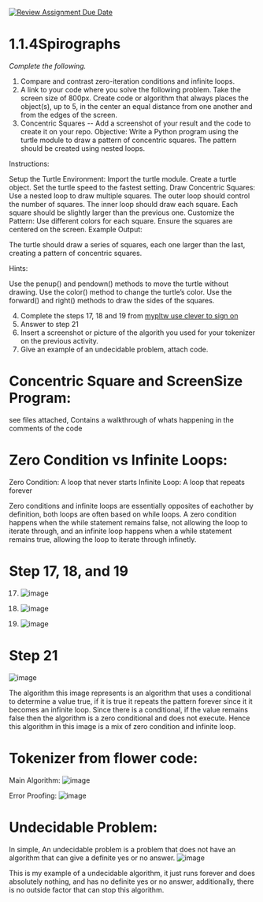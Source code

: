 [![Review Assignment Due Date](https://classroom.github.com/assets/deadline-readme-button-22041afd0340ce965d47ae6ef1cefeee28c7c493a6346c4f15d667ab976d596c.svg)](https://classroom.github.com/a/SkD24yV8)
# 1.1.4Spirographs

*Complete the following.*

1. Compare and contrast zero-iteration conditions and infinite loops.
2. A link to your code where you solve the following problem. Take the screen size of 800px. Create code or algorithm that always places the object(s), up to 5, in the center an equal distance from one another and from the edges of the screen.
3. Concentric Squares -- Add a screenshot of your result and the code to create it on your repo.
Objective: Write a Python program using the turtle module to draw a pattern of concentric squares. The pattern should be created using nested loops.

Instructions:

Setup the Turtle Environment:
Import the turtle module.
Create a turtle object.
Set the turtle speed to the fastest setting.
Draw Concentric Squares:
Use a nested loop to draw multiple squares.
The outer loop should control the number of squares.
The inner loop should draw each square.
Each square should be slightly larger than the previous one.
Customize the Pattern:
Use different colors for each square.
Ensure the squares are centered on the screen.
Example Output:

The turtle should draw a series of squares, each one larger than the last, creating a pattern of concentric squares.

Hints:

Use the penup() and pendown() methods to move the turtle without drawing.
Use the color() method to change the turtle’s color.
Use the forward() and right() methods to draw the sides of the squares.


4. Complete the steps 17, 18 and 19 from [mypltw use clever to sign on](https://pltw.read.inkling.com/a/b/5310c007377c46e28d745961310f0c2e/p/728c751a6c4145bea0ea83c5058fb9f9#44b0003a2ee14fcc9865e7bb5faec747)
5. Answer to step 21
6. Insert a screenshot or picture of the algorith you used for your tokenizer on the previous activity.
7. Give an example of an undecidable problem, attach code.


# Concentric Square and ScreenSize Program:
  see files attached, Contains a walkthrough of whats happening in the comments of the code

# Zero Condition vs Infinite Loops:

Zero Condition: A loop that never starts
Infinite Loop: A loop that repeats forever

Zero conditions and infinite loops are essentially opposites of eachother by definition, both loops are often based on while loops. A zero condition happens when the while statement remains false, not allowing the loop to iterate through, and an infinite loop happens when a while statement remains true, allowing the loop to iterate through infinetly.

# Step 17, 18, and 19

17. ![image](https://github.com/user-attachments/assets/f9ce4cf7-4271-4979-bf64-570f38dd08ba)

18. ![image](https://github.com/user-attachments/assets/4f89bd9e-8544-478d-a409-77c72004a14f)

19. ![image](https://github.com/user-attachments/assets/4f3374dd-9083-46bb-887c-8a33aaabad4d)

# Step 21
![image](https://github.com/user-attachments/assets/56c151f0-9f39-4a7a-b2fb-52fbab76f4ea)

The algorithm this image represents is an algorithm that uses a conditional to determine a value true, if it is true it repeats the pattern forever since it it becomes an infinite loop. Since there is a conditional, if the value remains false then the algorithm is a zero conditional and does not execute. Hence this algorithm in this image is a mix of zero condition and infinite loop.

# Tokenizer from flower code:

Main Algorithm: 
![image](https://github.com/user-attachments/assets/49985a5b-6ab3-447c-93fb-2db3d9b1f2c2)

Error Proofing: ![image](https://github.com/user-attachments/assets/3c603674-652c-47cb-8ced-ecdf818c2916)

# Undecidable Problem:

In simple, An undecidable problem is a problem that does not have an algorithm that can give a definite yes or no answer.
![image](https://github.com/user-attachments/assets/20f3ea5e-005a-46e8-bacb-282982191aa0)

This is my example of a undecidable algorithm, it just runs forever and does absolutely nothing, and has no definite yes or no answer, additionally, there is no outside factor that can stop this algorithm.


